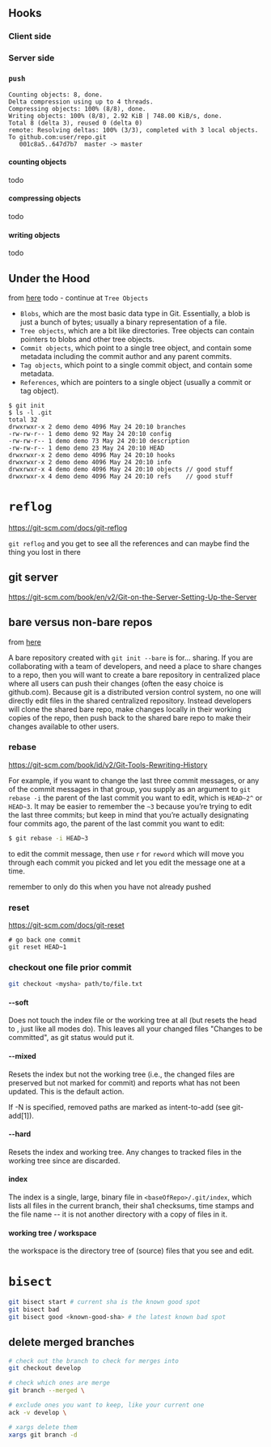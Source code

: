 ## Hooks

### Client side

### Server side

### `push`

```shell
Counting objects: 8, done.
Delta compression using up to 4 threads.
Compressing objects: 100% (8/8), done.
Writing objects: 100% (8/8), 2.92 KiB | 748.00 KiB/s, done.
Total 8 (delta 3), reused 0 (delta 0)
remote: Resolving deltas: 100% (3/3), completed with 3 local objects.
To github.com:user/repo.git
   001c8a5..647d7b7  master -> master
```

#### counting objects
todo
#### compressing objects
todo
#### writing objects
todo

## Under the Hood
from [here](https://wildlyinaccurate.com/a-hackers-guide-to-git/)
todo - continue at `Tree Objects`

* `Blobs`, which are the most basic data type in Git. Essentially, a blob is just a bunch of bytes; usually a binary representation of a file.
* `Tree objects`, which are a bit like directories. Tree objects can contain pointers to blobs and other tree objects.
* `Commit objects`, which point to a single tree object, and contain some metadata including the commit author and any parent commits.
* `Tag objects`, which point to a single commit object, and contain some metadata.
* `References`, which are pointers to a single object (usually a commit or tag object).

```shell
$ git init
$ ls -l .git
total 32
drwxrwxr-x 2 demo demo 4096 May 24 20:10 branches
-rw-rw-r-- 1 demo demo 92 May 24 20:10 config
-rw-rw-r-- 1 demo demo 73 May 24 20:10 description
-rw-rw-r-- 1 demo demo 23 May 24 20:10 HEAD
drwxrwxr-x 2 demo demo 4096 May 24 20:10 hooks
drwxrwxr-x 2 demo demo 4096 May 24 20:10 info
drwxrwxr-x 4 demo demo 4096 May 24 20:10 objects // good stuff
drwxrwxr-x 4 demo demo 4096 May 24 20:10 refs    // good stuff
```

# `reflog`

https://git-scm.com/docs/git-reflog

`git reflog` and you get to see all the references and can maybe find the thing
you lost in there

## git server
https://git-scm.com/book/en/v2/Git-on-the-Server-Setting-Up-the-Server

## bare versus non-bare repos
from [here](http://www.saintsjd.com/2011/01/what-is-a-bare-git-repository/)

A bare repository created with `git init --bare` is for… sharing. If you are
collaborating with a team of developers, and need a place to share changes to a
repo, then you will want to create a bare repository in centralized place where
all users can push their changes (often the easy choice is github.com). Because
git is a distributed version control system, no one will directly edit files in
the shared centralized repository. Instead developers will clone the shared bare
repo, make changes locally in their working copies of the repo, then push back
to the shared bare repo to make their changes available to other users.

### rebase
https://git-scm.com/book/id/v2/Git-Tools-Rewriting-History

For example, if you want to change the last three commit messages, or any of the
commit messages in that group, you supply as an argument to `git rebase -i` the
parent of the last commit you want to edit, which is `HEAD~2^` or `HEAD~3`. It may
be easier to remember the `~3` because you’re trying to edit the last three
commits; but keep in mind that you’re actually designating four commits ago, the
parent of the last commit you want to edit:

```bash
$ git rebase -i HEAD~3
```

to edit the commit message, then use `r` for `reword` which will move you
through each commit you picked and let you edit the message one at a time.

remember to only do this when you have not already pushed

### reset
https://git-scm.com/docs/git-reset

```
# go back one commit
git reset HEAD~1
```


### checkout one file prior commit
```bash
git checkout <mysha> path/to/file.txt
```


#### --soft
Does not touch the index file or the working tree at all (but resets the head to
<commit>, just like all modes do). This leaves all your changed files "Changes
to be committed", as git status would put it.

#### --mixed
Resets the index but not the working tree (i.e., the changed files are preserved
but not marked for commit) and reports what has not been updated. This is the
default action.

If -N is specified, removed paths are marked as intent-to-add (see git-add[1]).

#### --hard
Resets the index and working tree. Any changes to tracked files in the working
tree since <commit> are discarded.

#### index
The index is a single, large, binary file in `<baseOfRepo>/.git/index`, which
lists all files in the current branch, their sha1 checksums, time stamps and the
file name -- it is not another directory with a copy of files in it.

#### working tree / workspace
the workspace is the directory tree of (source) files that you see and edit.

# `bisect`

```bash
git bisect start # current sha is the known good spot
git bisect bad
git bisect good <known-good-sha> # the latest known bad spot
```

## delete merged branches


```bash
# check out the branch to check for merges into
git checkout develop

# check which ones are merge
git branch --merged \

# exclude ones you want to keep, like your current one
ack -v develop \

# xargs delete them
xargs git branch -d
```
